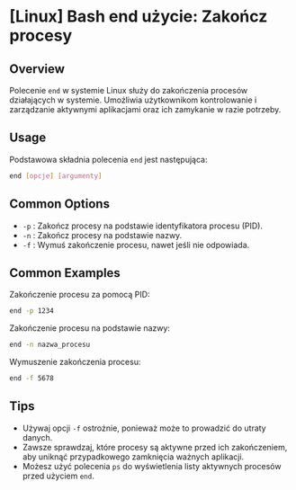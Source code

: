 # [Linux] Bash end użycie: Zakończ procesy

## Overview
Polecenie `end` w systemie Linux służy do zakończenia procesów działających w systemie. Umożliwia użytkownikom kontrolowanie i zarządzanie aktywnymi aplikacjami oraz ich zamykanie w razie potrzeby.

## Usage
Podstawowa składnia polecenia `end` jest następująca:

```bash
end [opcje] [argumenty]
```

## Common Options
- `-p` : Zakończ procesy na podstawie identyfikatora procesu (PID).
- `-n` : Zakończ procesy na podstawie nazwy.
- `-f` : Wymuś zakończenie procesu, nawet jeśli nie odpowiada.

## Common Examples
Zakończenie procesu za pomocą PID:

```bash
end -p 1234
```

Zakończenie procesu na podstawie nazwy:

```bash
end -n nazwa_procesu
```

Wymuszenie zakończenia procesu:

```bash
end -f 5678
```

## Tips
- Używaj opcji `-f` ostrożnie, ponieważ może to prowadzić do utraty danych.
- Zawsze sprawdzaj, które procesy są aktywne przed ich zakończeniem, aby uniknąć przypadkowego zamknięcia ważnych aplikacji.
- Możesz użyć polecenia `ps` do wyświetlenia listy aktywnych procesów przed użyciem `end`.